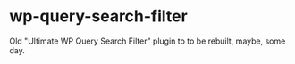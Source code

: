 # wp-query-search-filter
Old "Ultimate WP Query Search Filter" plugin to to be rebuilt, maybe, some day.

